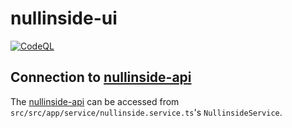 # nullinside-ui

[![CodeQL](https://github.com/nullinside-development-group/nullinside-ui/workflows/CodeQL/badge.svg)](https://github.com/nullinside-development-group/nullinside-ui/actions?query=workflow%3ACodeQL)

## Connection to [nullinside-api](https://github.com/nullinside-development-group/nullinside-api)

The [nullinside-api](https://github.com/nullinside-development-group/nullinside-api) can be accessed from `src/src/app/service/nullinside.service.ts`'s `NullinsideService`.